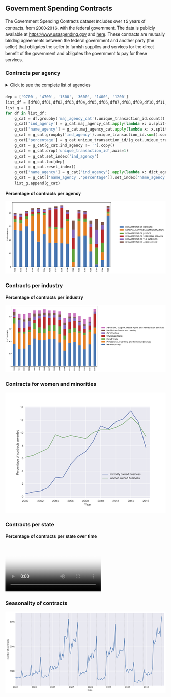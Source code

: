## Government Spending Contracts

The Government Spending Contracts dataset includes over 15 years of contracts, from 2000-2016, with the federal government. The data is publicly available at <https://www.usaspending.gov> and [here](https://public.enigma.com/browse/u-s-government-spending-contracts/1a932abc-8398-47ff-ad33-d1eb9a8958cc).
These contracts are mutually binding agreements between the federal government and another party (the seller) that obligates the seller to furnish supplies and services for the direct benefit of the government and obligates the government to pay for these services.

###  Contracts per agency

<style>
summary {
    font-weight: normal;
    font-size: 1em;
    font-family: 'adobe-clean','HelveticaNeue',Helvetica,Arial,sans-serif;
}

p {
    font-family: 'adobe-clean','HelveticaNeue',Helvetica,Arial,sans-serif;      
}

details {
    margin-bottom: 20px;    
}
</style>


<details>
<summary>Click to see the complete list of agencies</summary>
<pre style="background-color:white"><code>ind_agency,name_agency
1100, Executive Office of the President
1145, Peace Corps
1153, Trade and Development Agency
1200, Department of Agriculture
1300, Department of Commerce
1400, Department of the Interior 
1500, Department of Justice
1600, Department of Labor
1900, Department of State
2000, Department of the Treasury
2400, Office of Personnel Management
2700, Federal Communications Commission
2800, Social Security Administration
2900, Federal Trade Commission
3100, Nuclear Regulatory Commission
3300, Smithsonian Institution
3352, J. F. Kennedy Center for the Performing Arts
3355, National Gallery of Art
3400, International Trade Commission
3600, Department of Veterans Affairs
4100, Merit Systems Protection Board
4500, Equal Employment Opportunity Commission
4700, General Services Administration
4900, National Science Foundation
5000, Securities and Exchange Commission
5800, Federal Emergency Management Agency
5900, National Foundation on the Arts and the Humanities
5920, National Endowment for the Arts
5940, National Endowment for the Humanities
6000, Railroad Retirement Board
6100, Consumer Product Safety Commission
6300, National Labor Relations Board
6400, Tennessee Valley Authority
6500, Federal Maritime Commission
6800, Environmental Protection Agency
6900, Department of Transportation
7000, Department of Homeland Security 
7200, Agency for International Development
7300, Small Business Administration
7400, American Battle Monuments Commission
7500, Department of Health and Human Services
8000, National Aeronautics and Space Administration
8400, United States Soldiers' and Airmen's Home
84af, Armed forces Retirement Home
8600, Department of Housing and Urban Development
8800, National Archives and Records Administration
8900, Department of Energy
8961, Federal Energy Regulatory Commission
9000, Selective Service System
9100, Department of Education
9506, Federal Election Commission
9514, Occupational Safety and Health Review Commission
9516, Defense Nuclear Facilities Safety Board
9517, Commission on Civil Rights
9524, National Mediation Board
9531, United States Holocaust Memorial Museum
9568, Broadcasting Board of Governors
9577, Corporation for National and Community Service
9594, Court Services and offender Supervision Agency
9700, Department of Defense</code></pre>
</details>


```python
dep = ['9700', '4700', '1500', '3600', '1400', '1200']
list_df = [df00,df01,df02,df03,df04,df05,df06,df07,df08,df09,df10,df11,df12,df13,df14,df15,df16]
list_g = []
for df in list_df:
    g_cat = df.groupby('maj_agency_cat').unique_transaction_id.count().reset_index()
    g_cat['ind_agency'] = g_cat.maj_agency_cat.apply(lambda x: x.split(':')[0])
    g_cat['name_agency'] = g_cat.maj_agency_cat.apply(lambda x: x.split(':')[1])
    g_cat = g_cat.groupby('ind_agency').unique_transaction_id.sum().sort_values(ascending=False).reset_index()
    g_cat['percentage'] = g_cat.unique_transaction_id/(g_cat.unique_transaction_id.sum())*100
    g_cat = g_cat[g_cat.ind_agency != ''].copy()
    g_cat = g_cat.drop('unique_transaction_id',axis=1)
    g_cat = g_cat.set_index('ind_agency')
    g_cat = g_cat.loc[dep]
    g_cat = g_cat.reset_index()
    g_cat['name_agency'] = g_cat['ind_agency'].apply(lambda x: dict_agency[x])
    g_cat = g_cat[['name_agency','percentage']].set_index('name_agency')
    list_g.append(g_cat)
```


**Percentage of contracts per agency**

<a href="images/gov/percentage_contracts_per_agency-100.png" ><img src="images/gov/percentage_contracts_per_agency-75.png"/></a>

###  Contracts per industry


**Percentage of contracts per industry**

<a href="images/gov/percentage_contracts_per_industry-100.png" ><img src="images/gov/percentage_contracts_per_industry-70.png"/></a>

### Contracts for women and minorities

<img src="images/gov/percentage_minorities-100.png"/>

###  Contracts per state

**Percentage of contracts per state over time**

<video src="videos/states.mp4" poster="videos/poster-states.png" style="max-width:100%" controls preload></video>

### Seasonality of contracts

<a href="images/gov/timeseries-120.png" ><img src="images/gov/timeseries-85.png"/></a>


